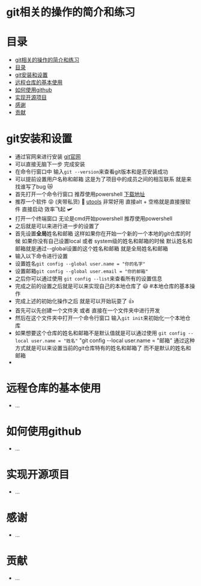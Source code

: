 # git相关的操作的简介和练习
# 目录
- [git相关的操作的简介和练习](#git相关的操作的简介和练习)
- [目录](#目录)
- [git安装和设置](#git安装和设置)
- [远程仓库的基本使用](#远程仓库的基本使用)
- [如何使用github](#如何使用github)
- [实现开源项目](#实现开源项目)
- [感谢](#感谢)
- [贡献](#贡献)
# git安装和设置
* 通过官网来进行安装 [git官网](https://www.git.com)
* 可以直接无脑下一步 完成安装
* 在命令行窗口中 输入`git --version`来查看git版本和是否安装成功
* 可以提前设置用户名称和邮箱 这是为了项目中的成员之间的相互联系 就是来找谁写了bug 😿
* 首先打开一个命令行窗口 推荐使用powershell [下载地址](https://www.powershellgallery.com/)
* 推荐一个软件 😝 (夹带私货) 🫡 [utools](https://www.u.tools/) 非常好用 直接alt + 空格就是直接搜软件 直接启动 效率飞起 🛩️
* 打开一个终端窗口 无论是cmd开始powershell 推荐使用powershell 
* 之后就是可以来进行进一步的设置了 
* 首先设置**全局**姓名和邮箱 这样如果你在开始一个新的一个本地的git仓库的时候 如果你没有自己设置local 或者 system级的姓名和邮箱的时候 默认姓名和邮箱就是通过--global设置的这个姓名和邮箱 就是全局姓名和邮箱
* 输入以下命令进行设置
* 设置姓名`git config --global user.name = "你的名字"`
* 设置邮箱`git config --global user.email = "你的邮箱"`
* 之后你可以通过使用 `git config --list`来查看所有的设置信息
* 完成之前的设置之后就是可以来实现自己的本地仓库了 😃
#本地仓库的基本操作
* 完成上述的初始化操作之后 就是可以开始玩耍了 👍
* 首先可以先创建一个文件夹 或者 直接在一个文件夹中进行开发
* 然后在这个文件夹中打开一个命令行窗口 输入`git init`来初始化一个本地仓库
* 如果想要这个仓库的姓名和邮箱不是默认值就是可以通过使用 `git config --local user.name = "姓名"` "git config --local user.name = "邮箱" 通过这种方式就是可以来设置当前的git仓库特有的姓名和邮箱了 而不是默认的姓名和邮箱
* 
# 远程仓库的基本使用
* ...
# 如何使用github
* ...
# 实现开源项目
* ...
# 感谢
* ...
# 贡献
* ...